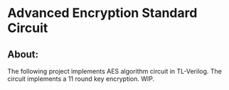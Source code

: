 # Advanced Encryption Standard Circuit
## About:
The following project implements AES algorithm circuit in TL-Verilog. The circuit implements a 11 round key encryption. WIP.
